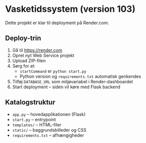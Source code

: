 # Vasketidssystem (version 103)

Dette projekt er klar til deployment på Render.com.

## Deploy-trin

1. Gå til https://render.com
2. Opret nyt Web Service projekt
3. Upload ZIP-filen
4. Sørg for at:
   - `startCommand` er `python start.py`
   - Python version og `requirements.txt` automatisk genkendes
5. Tilføj `DATABASE_URL` som miljøvariabel i Render-dashboardet
6. Start deployment – siden vil køre med Flask backend

## Katalogstruktur

- `app.py` – hovedapplikationen (Flask)
- `start.py` – entrypoint
- `templates/` – HTML-filer
- `static/` – baggrundsbilleder og CSS
- `requirements.txt` – afhængigheder
